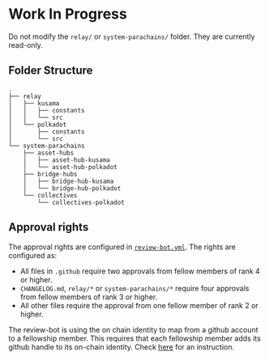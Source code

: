 # Work In Progress

Do not modify the `relay/` or `system-parachains/` folder. They are currently read-only.

## Folder Structure

<!-- tree -I 'target' -d -L 3 -->
```pre
.
├── relay
│   ├── kusama
│   │   ├── constants
│   │   └── src
│   └── polkadot
│       ├── constants
│       └── src
└── system-parachains
    ├── asset-hubs
    │   ├── asset-hub-kusama
    │   └── asset-hub-polkadot
    ├── bridge-hubs
    │   ├── bridge-hub-kusama
    │   └── bridge-hub-polkadot
    └── collectives
        └── collectives-polkadot
```

## Approval rights

The approval rights are configured in [`review-bot.yml`](.github/review-bot.yml). The rights are configured as:

- All files in `.github` require two approvals from fellow members of rank 4 or higher.
- `CHANGELOG.md`, `relay/*` or `system-parachains/*` require four approvals from fellow members of rank 3 or higher.
- All other files require the approval from one fellow member of rank 2 or higher.

The review-bot is using the on chain identity to map from a github account to a fellowship member. This requires that each fellowship member adds its github handle to its on-chain identity. Check [here](docs/github-on-chain-identity.md) for an instruction.
